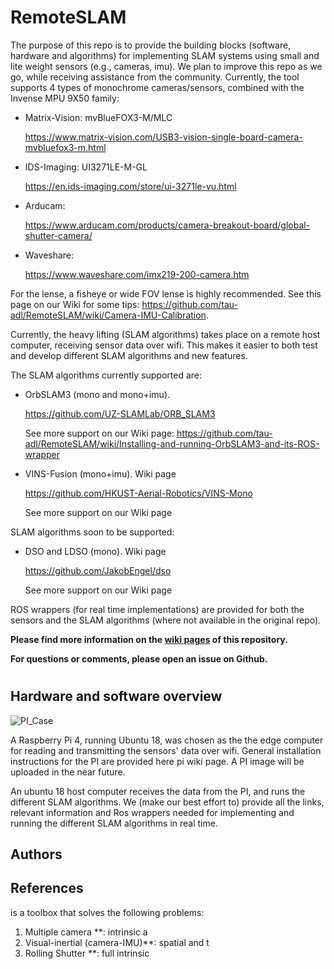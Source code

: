 # RemoteSLAM

The purpose of this repo is to provide the building blocks (software, hardware and algorithms) for implementing SLAM systems using small and lite weight sensors (e.g., cameras, imu).
We plan to improve this repo as we go, while receiving assistance from the community.
Currently, the tool supports 4 types of monochrome cameras/sensors, combined with the Invense MPU 9X50 family:
* Matrix-Vision:  mvBlueFOX3-M/MLC 

    https://www.matrix-vision.com/USB3-vision-single-board-camera-mvbluefox3-m.html
* IDS-Imaging:  UI3271LE-M-GL   

    https://en.ids-imaging.com/store/ui-3271le-vu.html
* Arducam:   
    
    https://www.arducam.com/products/camera-breakout-board/global-shutter-camera/
* Waveshare: 

    https://www.waveshare.com/imx219-200-camera.htm

For the lense, a fisheye or wide FOV lense is highly recommended. See this page on our Wiki for some tips: https://github.com/tau-adl/RemoteSLAM/wiki/Camera-IMU-Calibration.

Currently, the heavy lifting (SLAM algorithms) takes place on a remote host computer, receiving sensor data over wifi. This makes it easier to both test and develop different SLAM algorithms and new features.

The SLAM algorithms currently supported are:
* OrbSLAM3 (mono and mono+imu). 
   
    https://github.com/UZ-SLAMLab/ORB_SLAM3
    
    See more support on our Wiki page:  https://github.com/tau-adl/RemoteSLAM/wiki/Installing-and-running-OrbSLAM3-and-its-ROS-wrapper
* VINS-Fusion (mono+imu). Wiki page

    https://github.com/HKUST-Aerial-Robotics/VINS-Mono
    
    See more support on our Wiki page
    
SLAM algorithms soon to be supported:
* DSO and LDSO (mono). Wiki page

    https://github.com/JakobEngel/dso
    
    See more support on our Wiki page


ROS wrappers (for real time implementations) are provided for both the sensors and the SLAM algorithms (where not available in the original repo).


**Please find more information on the [wiki pages](https://github.com/tau-adl/RemoteSLAM/wiki) of this repository.**

**For questions or comments, please open an issue on Github.**


#
#
## Hardware and software overview

![PI_Case](https://github.com/tau-adl/RemoteSLAM/blob/main/PI_case_small.jpg)

A Raspberry Pi 4, running Ubuntu 18, was chosen as the the edge computer for reading and transmitting the sensors' data over wifi. General installation instructions for the PI are provided here pi wiki page. A PI image will be uploaded in the near future.

An ubuntu 18 host computer receives the data from the PI, and runs the different SLAM algorithms. We (make our best effort to) provide all the links, relevant information and Ros wrappers needed for implementing and running the different SLAM algorithms in real time. 


## Authors

## References




 is a toolbox that solves the following  problems:

1. Multiple camera **: 
    intrinsic a
1. Visual-inertial (camera-IMU)**:
    spatial and t
1. Rolling Shutter **:
    full intrinsic 

